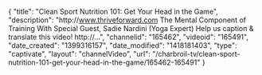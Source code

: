 {
    "title": "Clean Sport Nutrition 101: Get Your Head in the Game",
    "description": "http:\/\/www.thriveforward.com The Mental Component of Training With Special Guest, Sadie Nardini (Yoga Expert) Help us caption & translate this video! http:\/\/...",
    "channelid": "165462",
    "videoid": "165491",
    "date_created": "1399316157",
    "date_modified": "1418181403",
    "type": "captivate",
    "layout": "channelVideo",
    "url": "\/charbroil-tv\/clean-sport-nutrition-101-get-your-head-in-the-game\/165462-165491"
}